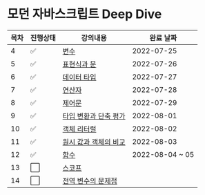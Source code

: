 # 모던 자바스크립트 Deep Dive

| 목차 | 진행상태             | 강의내용                                          | 완료 날짜       |
| ---- | -------------------- | ------------------------------------------------- | --------------- |
| 4    | :white_check_mark:   | [변수](변수.md)                                   | 2022-07-25      |
| 5    | :white_check_mark:   | [표현식과 문](표현식과-문.md)                     | 2022-07-26      |
| 6    | :white_check_mark:   | [데이터 타입](데이터-타입.md)                     | 2022-07-27      |
| 7    | :white_check_mark:   | [연산자](연산자.md)                               | 2022-07-28      |
| 8    | :white_check_mark:   | [제어문](제어문.md)                               | 2022-07-29      |
| 9    | :white_check_mark:   | [타입 변환과 단축 평가](타입-변환과-단축-평가.md) | 2022-08-01      |
| 10   | :white_check_mark:   | [객체 리터럴](객체-리터럴.md)                     | 2022-08-02      |
| 11   | :white_check_mark:   | [원시 값과 객체의 비교](원시-값과-객체의-비교.md) | 2022-08-03      |
| 12   | :white_check_mark:   | [함수](함수.md)                                   | 2022-08-04 ~ 05 |
| 13   | :white_large_square: | [스코프](스코프.md)                               |                 |
| 14   | :white_large_square: | [전역 변수의 문제점](전역-변수의-문제점.md)       |                 |
